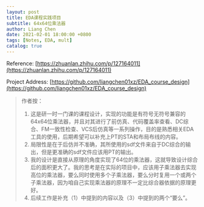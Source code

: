 ```yaml
---
layout: post
title: EDA课程实践项目
subtitle: 64x64位乘法器
author: Liang Chen
date: 2021-02-01 18:00:00 +0800
tags: [Notes, EDA, mult]
catalog: true
---
```


<head>
    <script src="https://cdn.mathjax.org/mathjax/latest/MathJax.js?config=TeX-AMS-MML_HTMLorMML" type="text/javascript"></script>
    <script type="text/x-mathjax-config">
        MathJax.Hub.Config({
            tex2jax: {
            skipTags: ['script', 'noscript', 'style', 'textarea', 'pre'],
            inlineMath: [['$','$']]
            }
        });
    </script>
</head>

Reference: [https://zhuanlan.zhihu.com/p/127164011](https://zhuanlan.zhihu.com/p/127164011)

Project Address: [https://github.com/liangchen01xz/EDA_course_design](https://github.com/liangchen01xz/EDA_course_design)

> 作者按：
> 1. 这是研一时一门课的课程设计，实现的功能是有符号无符号兼容的64x64位乘法器，并且对其进行了前仿真、代码覆盖率查看、DC综合、FM一致性检查、VCS后仿真等一系列操作，目的是熟悉相关EDA工具的使用，后期希望可以补充上PT的STA和布局布线的内容。
> 2. 局限性是在于后仿并不准确，其所使用的sdf文件来自于DC综合的输出，但是更准确的sdf文件应该用PT的输出。
> 3. 我的设计是直接从原理的角度实现了64位的乘法器，这就导致设计综合后的面积更大了。我的思考是在实际的项目中，应该用子乘法器去实现高位的乘法器，要么同时使用多个子乘法器，要么分时复用一个或两个子乘法器，因为咱自己实现乘法器的原理不一定比综合器依据的原理更好。
> 4. 后续工作是补充（1）中提到的内容以及（3）中提到的两个“要么”。
